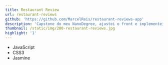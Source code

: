 ```yaml
---
title: Restaurant Review
url: restaurant-reviews
github: 'https://github.com/MarcelReis/restaurant-reviews-app'
description: 'Capstone do meu NanoDegree, ajustei o front e implementei testes unitarios '
thumbnail: /static/img/200-restaurant-reviews.jpg
highlight: '1'
---
```

* JavaScript 
* CSS3
* Jasmine
